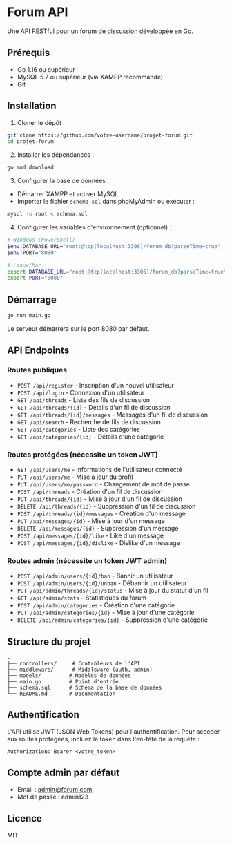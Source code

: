 # Forum API

Une API RESTful pour un forum de discussion développée en Go.

## Prérequis

- Go 1.16 ou supérieur
- MySQL 5.7 ou supérieur (via XAMPP recommandé)
- Git

## Installation

1. Cloner le dépôt :
```bash
git clone https://github.com/votre-username/projet-forum.git
cd projet-forum
```

2. Installer les dépendances :
```bash
go mod download
```

3. Configurer la base de données :
- Démarrer XAMPP et activer MySQL
- Importer le fichier `schema.sql` dans phpMyAdmin ou exécuter :
```bash
mysql -u root < schema.sql
```

4. Configurer les variables d'environnement (optionnel) :
```bash
# Windows (PowerShell)
$env:DATABASE_URL="root:@tcp(localhost:3306)/forum_db?parseTime=true"
$env:PORT="8080"

# Linux/Mac
export DATABASE_URL="root:@tcp(localhost:3306)/forum_db?parseTime=true"
export PORT="8080"
```

## Démarrage

```bash
go run main.go
```

Le serveur démarrera sur le port 8080 par défaut.

## API Endpoints

### Routes publiques

- `POST /api/register` - Inscription d'un nouvel utilisateur
- `POST /api/login` - Connexion d'un utilisateur
- `GET /api/threads` - Liste des fils de discussion
- `GET /api/threads/{id}` - Détails d'un fil de discussion
- `GET /api/threads/{id}/messages` - Messages d'un fil de discussion
- `GET /api/search` - Recherche de fils de discussion
- `GET /api/categories` - Liste des catégories
- `GET /api/categories/{id}` - Détails d'une catégorie

### Routes protégées (nécessite un token JWT)

- `GET /api/users/me` - Informations de l'utilisateur connecté
- `PUT /api/users/me` - Mise à jour du profil
- `PUT /api/users/me/password` - Changement de mot de passe
- `POST /api/threads` - Création d'un fil de discussion
- `PUT /api/threads/{id}` - Mise à jour d'un fil de discussion
- `DELETE /api/threads/{id}` - Suppression d'un fil de discussion
- `POST /api/threads/{id}/messages` - Création d'un message
- `PUT /api/messages/{id}` - Mise à jour d'un message
- `DELETE /api/messages/{id}` - Suppression d'un message
- `POST /api/messages/{id}/like` - Like d'un message
- `POST /api/messages/{id}/dislike` - Dislike d'un message

### Routes admin (nécessite un token JWT admin)

- `POST /api/admin/users/{id}/ban` - Bannir un utilisateur
- `POST /api/admin/users/{id}/unban` - Débannir un utilisateur
- `PUT /api/admin/threads/{id}/status` - Mise à jour du statut d'un fil
- `GET /api/admin/stats` - Statistiques du forum
- `POST /api/admin/categories` - Création d'une catégorie
- `PUT /api/admin/categories/{id}` - Mise à jour d'une catégorie
- `DELETE /api/admin/categories/{id}` - Suppression d'une catégorie

## Structure du projet

```
.
├── controllers/     # Contrôleurs de l'API
├── middleware/      # Middleware (auth, admin)
├── models/         # Modèles de données
├── main.go         # Point d'entrée
├── schema.sql      # Schéma de la base de données
└── README.md       # Documentation
```

## Authentification

L'API utilise JWT (JSON Web Tokens) pour l'authentification. Pour accéder aux routes protégées, incluez le token dans l'en-tête de la requête :

```
Authorization: Bearer <votre_token>
```

## Compte admin par défaut

- Email : admin@forum.com
- Mot de passe : admin123

## Licence

MIT